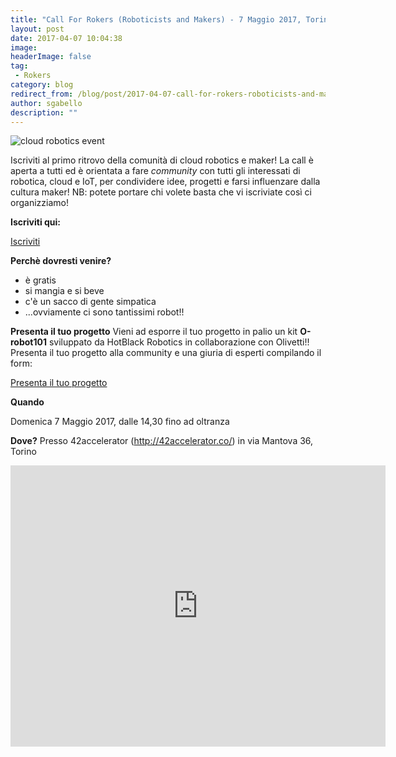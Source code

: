 ```yaml
---
title: "Call For Rokers (Roboticists and Makers) - 7 Maggio 2017, Torino"
layout: post
date: 2017-04-07 10:04:38
image: 
headerImage: false
tag:
 - Rokers
category: blog
redirect_from: /blog/post/2017-04-07-call-for-rokers-roboticists-and-makers-7-maggio-2017-torino
author: sgabello
description: ""
---
```


![cloud robotics event ](https://img.evbuc.com/https%3A%2F%2Fcdn.evbuc.com%2Fimages%2F30171570%2F88322724341%2F1%2Foriginal.jpg?w=800&rect=0%2C27%2C1500%2C750&s=34244687e9d1533b36e7437219b5d433)

Iscriviti al primo ritrovo della comunità di cloud robotics e maker! La call è aperta a tutti ed è orientata a fare *community* con tutti gli interessati di robotica, cloud e IoT, per condividere idee, progetti e farsi influenzare dalla cultura maker!
NB: potete portare chi volete basta che vi iscriviate così ci organizziamo!

**Iscriviti qui:**

<a href="https://www.eventbrite.it/e/biglietti-cloud-roker-faire-33518692311" type="button" class="btn btn-lg btn-info">Iscriviti</a>

**Perchè dovresti venire?**

* è gratis
* si mangia e si beve
* c'è un sacco di gente simpatica
* ...ovviamente ci sono tantissimi robot!!

**Presenta il tuo progetto**
Vieni ad esporre il tuo progetto in palio un kit **O-robot101** sviluppato da HotBlack Robotics in collaborazione con Olivetti!!
Presenta il tuo progetto alla community e una giuria di esperti compilando il form:

<a href="https://goo.gl/forms/UYVhW4sgTZcpZdZI2" type="button" class="btn btn-lg btn-info">Presenta il tuo progetto</a>

**Quando**

Domenica 7 Maggio 2017, dalle 14,30 fino ad oltranza

**Dove?**
Presso 42accelerator (http://42accelerator.co/) in via Mantova 36, Torino

<iframe src="https://www.google.com/maps/embed?pb=!1m14!1m8!1m3!1d11270.115904730876!2d7.6984471!3d45.0750653!3m2!1i1024!2i768!4f13.1!3m3!1m2!1s0x0%3A0xf3c0ac9d7d4adf63!2s42Accelerator!5e0!3m2!1sit!2sit!4v1491559960175" width="600" height="450" frameborder="0" style="border:0" allowfullscreen></iframe>
